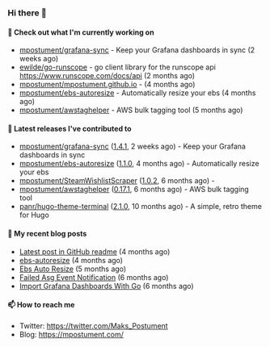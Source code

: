 ### Hi there 👋

#### 👷 Check out what I'm currently working on

- [mpostument/grafana-sync](https://github.com/mpostument/grafana-sync) - Keep your Grafana dashboards in sync (2 weeks ago)
- [ewilde/go-runscope](https://github.com/ewilde/go-runscope) - go client library for the runscope  api https://www.runscope.com/docs/api (2 months ago)
- [mpostument/mpostument.github.io](https://github.com/mpostument/mpostument.github.io) -  (4 months ago)
- [mpostument/ebs-autoresize](https://github.com/mpostument/ebs-autoresize) - Automatically resize your ebs (4 months ago)
- [mpostument/awstaghelper](https://github.com/mpostument/awstaghelper) - AWS bulk tagging tool (5 months ago)

#### 🔭 Latest releases I've contributed to

- [mpostument/grafana-sync](https://github.com/mpostument/grafana-sync) ([1.4.1](https://github.com/mpostument/grafana-sync/releases/tag/1.4.1), 2 weeks ago) - Keep your Grafana dashboards in sync
- [mpostument/ebs-autoresize](https://github.com/mpostument/ebs-autoresize) ([1.1.0](https://github.com/mpostument/ebs-autoresize/releases/tag/1.1.0), 4 months ago) - Automatically resize your ebs
- [mpostument/SteamWishlistScraper](https://github.com/mpostument/SteamWishlistScraper) ([1.0.2](https://github.com/mpostument/SteamWishlistScraper/releases/tag/1.0.2), 6 months ago) - 
- [mpostument/awstaghelper](https://github.com/mpostument/awstaghelper) ([0.17.1](https://github.com/mpostument/awstaghelper/releases/tag/0.17.1), 6 months ago) - AWS bulk tagging tool
- [panr/hugo-theme-terminal](https://github.com/panr/hugo-theme-terminal) ([2.1.0](https://github.com/panr/hugo-theme-terminal/releases/tag/2.1.0), 10 months ago) - A simple, retro theme for Hugo

#### 📜 My recent blog posts

- [Latest post in GitHub readme](/2021/03/06/latest_post_in_github_readme/) (4 months ago)
- [ebs-autoresize](/projects/ebs-autoresize/) (4 months ago)
- [Ebs Auto Resize](/2021/02/06/ebs-auto-resize/) (5 months ago)
- [Failed Asg Event Notification](/2021/01/03/failed-asg-event-notification/) (6 months ago)
- [Import Grafana Dashboards With Go](/2020/12/23/import-grafana-dashboards-with-go/) (6 months ago)

#### 📫 How to reach me

- Twitter: https://twitter.com/Maks_Postument
- Blog: https://mpostument.com/
